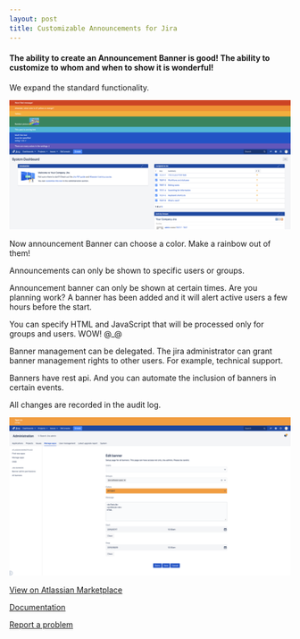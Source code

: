 ```yaml
---
layout: post
title: Customizable Announcements for Jira 
---
```

#### The ability to create an Announcement Banner is good! The ability to customize to whom and when to show it is wonderful! ####

We expand the standard functionality.

![Customizable Announcements for Jira - example](/images/banner/banner-example.png)


Now announcement Banner can choose a color. Make a rainbow out of them!

Announcements can only be shown to specific users or groups.

Announcement banner can only be shown at certain times. Are you planning work? A banner has been added and it will alert active users a few hours before the start.

You can specify HTML and JavaScript that will be processed only for groups and users.
WOW! @_@

Banner management can be delegated. The jira administrator can grant banner management rights to other users. For example, technical support.

Banners have rest api. And you can automate the inclusion of banners in certain events.

All changes are recorded in the audit log.

![Customizable Announcements for Jira - settings](/images/banner/banner-setting-1.1.png)

[View on Atlassian Marketplace](https://marketplace.atlassian.com/apps/1220965/customizable-announcements-for-jira)

[Documentation](https://bitbucket.org/jibrok/banner/wiki)

[Report a problem](https://bitbucket.org/jibrok/banner/issues)
